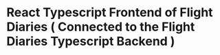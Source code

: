 # React Typescript Frontend of Flight Diaries ( Connected to the Flight Diaries Typescript Backend ) 


